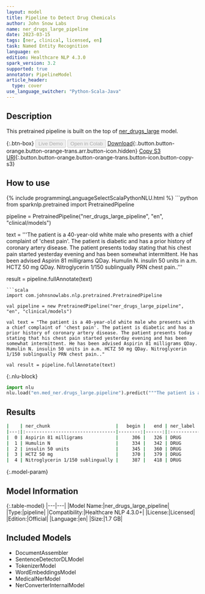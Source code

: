 ```yaml
---
layout: model
title: Pipeline to Detect Drug Chemicals
author: John Snow Labs
name: ner_drugs_large_pipeline
date: 2023-03-15
tags: [ner, clinical, licensed, en]
task: Named Entity Recognition
language: en
edition: Healthcare NLP 4.3.0
spark_version: 3.2
supported: true
annotator: PipelineModel
article_header:
  type: cover
use_language_switcher: "Python-Scala-Java"
---
```


## Description

This pretrained pipeline is built on the top of [ner_drugs_large](https://nlp.johnsnowlabs.com/2021/03/31/ner_drugs_large_en.html) model.

{:.btn-box}
<button class="button button-orange" disabled>Live Demo</button>
<button class="button button-orange" disabled>Open in Colab</button>
[Download](https://s3.amazonaws.com/auxdata.johnsnowlabs.com/clinical/models/ner_drugs_large_pipeline_en_4.3.0_3.2_1678867384370.zip){:.button.button-orange.button-orange-trans.arr.button-icon.hidden}
[Copy S3 URI](s3://auxdata.johnsnowlabs.com/clinical/models/ner_drugs_large_pipeline_en_4.3.0_3.2_1678867384370.zip){:.button.button-orange.button-orange-trans.button-icon.button-copy-s3}

## How to use



<div class="tabs-box" markdown="1">
{% include programmingLanguageSelectScalaPythonNLU.html %}
```python
from sparknlp.pretrained import PretrainedPipeline

pipeline = PretrainedPipeline("ner_drugs_large_pipeline", "en", "clinical/models")

text = '''The patient is a 40-year-old white male who presents with a chief complaint of 'chest pain'. The patient is diabetic and has a prior history of coronary artery disease. The patient presents today stating that his chest pain started yesterday evening and has been somewhat intermittent. He has been advised Aspirin 81 milligrams QDay. Humulin N. insulin 50 units in a.m. HCTZ 50 mg QDay. Nitroglycerin 1/150 sublingually PRN chest pain..'''

result = pipeline.fullAnnotate(text)
```
```scala
import com.johnsnowlabs.nlp.pretrained.PretrainedPipeline

val pipeline = new PretrainedPipeline("ner_drugs_large_pipeline", "en", "clinical/models")

val text = "The patient is a 40-year-old white male who presents with a chief complaint of 'chest pain'. The patient is diabetic and has a prior history of coronary artery disease. The patient presents today stating that his chest pain started yesterday evening and has been somewhat intermittent. He has been advised Aspirin 81 milligrams QDay. Humulin N. insulin 50 units in a.m. HCTZ 50 mg QDay. Nitroglycerin 1/150 sublingually PRN chest pain.."

val result = pipeline.fullAnnotate(text)
```


{:.nlu-block}
```python
import nlu
nlu.load("en.med_ner.drugs_large.pipeline").predict("""The patient is a 40-year-old white male who presents with a chief complaint of 'chest pain'. The patient is diabetic and has a prior history of coronary artery disease. The patient presents today stating that his chest pain started yesterday evening and has been somewhat intermittent. He has been advised Aspirin 81 milligrams QDay. Humulin N. insulin 50 units in a.m. HCTZ 50 mg QDay. Nitroglycerin 1/150 sublingually PRN chest pain..""")
```

</div>

## Results

```bash
|    | ner_chunk                        |   begin |   end | ner_label   |   confidence |
|---:|:---------------------------------|--------:|------:|:------------|-------------:|
|  0 | Aspirin 81 milligrams            |     306 |   326 | DRUG        |     0.8401   |
|  1 | Humulin N                        |     334 |   342 | DRUG        |     0.95755  |
|  2 | insulin 50 units                 |     345 |   360 | DRUG        |     0.847067 |
|  3 | HCTZ 50 mg                       |     370 |   379 | DRUG        |     0.875567 |
|  4 | Nitroglycerin 1/150 sublingually |     387 |   418 | DRUG        |     0.845967 |
```

{:.model-param}
## Model Information

{:.table-model}
|---|---|
|Model Name:|ner_drugs_large_pipeline|
|Type:|pipeline|
|Compatibility:|Healthcare NLP 4.3.0+|
|License:|Licensed|
|Edition:|Official|
|Language:|en|
|Size:|1.7 GB|

## Included Models

- DocumentAssembler
- SentenceDetectorDLModel
- TokenizerModel
- WordEmbeddingsModel
- MedicalNerModel
- NerConverterInternalModel
